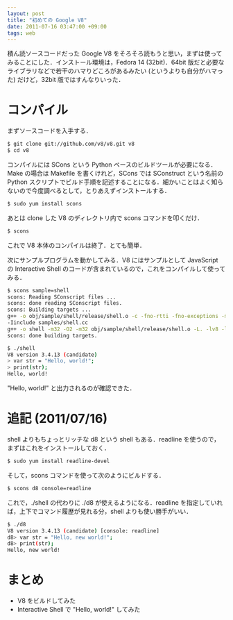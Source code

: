 ```yaml
---
layout: post
title: "初めての Google V8"
date: 2011-07-16 03:47:00 +09:00
tags: web
---
```


積ん読ソースコードだった Google V8 をそろそろ読もうと思い，まずは使ってみることにした．インストール環境は，Fedora 14 (32bit)．64bit 版だと必要なライブラリなどで若干のハマりどころがあるみたい (というよりも自分がハマった) だけど，32bit 版ではすんなりいった．

# コンパイル

まずソースコードを入手する．

```bash
$ git clone git://github.com/v8/v8.git v8
$ cd v8
```

コンパイルには SCons という Python ベースのビルドツールが必要になる．Make の場合は Makefile を書くけれど，SCons では SConstruct という名前の Python スクリプトでビルド手順を記述することになる．細かいことはよく知らないので今度調べるとして，とりあえずインストールする．

```bash
$ sudo yum install scons
```

あとは clone した V8 のディレクトリ内で scons コマンドを叩くだけ．

```bash
$ scons
```

これで V8 本体のコンパイルは終了．とても簡単．

次にサンプルプログラムを動かしてみる．V8 にはサンプルとして JavaScript の Interactive Shell のコードが含まれているので，これをコンパイルして使ってみる．

```bash
$ scons sample=shell
scons: Reading SConscript files ...
scons: done reading SConscript files.
scons: Building targets ...
g++ -o obj/sample/shell/release/shell.o -c -fno-rtti -fno-exceptions -m32 -O2
-Iinclude samples/shell.cc
g++ -o shell -m32 -O2 -m32 obj/sample/shell/release/shell.o -L. -lv8 -lpthread
scons: done building targets.

$ ./shell
V8 version 3.4.13 (candidate)
> var str = "Hello, world!";
> print(str);
Hello, world!
```

"Hello, world!" と出力されるのが確認できた．

# 追記 (2011/07/16)

shell よりもちょっとリッチな d8 という shell もある．readline を使うので，まずはこれをインストールしておく．

```bash
$ sudo yum install readline-devel
```

そして，scons コマンドを使って次のようにビルドする．

```bash
$ scons d8 console=readline
```

これで，./shell の代わりに ./d8 が使えるようになる．readline を指定していれば，上下でコマンド履歴が見れる分，shell よりも使い勝手がいい．

```bash
$ ./d8
V8 version 3.4.13 (candidate) [console: readline]
d8> var str = "Hello, new world!";
d8> print(str);
Hello, new world!
```

# まとめ

- V8 をビルドしてみた
- Interactive Shell で "Hello, world!" してみた
